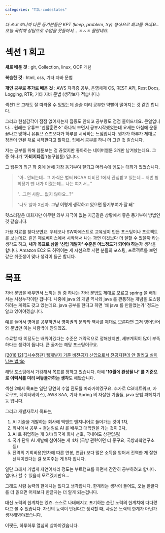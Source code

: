 ```yaml
---
categories: "TIL-codestates"
---
```


*다 쓰고 보니까 다른 동기분들은 KPT (keep, problem, try) 형식으로 회고를 하네요... 오늘 국취제 상담으로 수업을 못들어서... ㅎㅅㅎ 몰랐네요.*

# 섹션 1 회고

**새로 배운 것** : git, Collection, linux, OOP 개념

**복습한 것** : html, css, 기타 자바 문법

**개인 공부로 추가로 배운 것** : AWS 자격증 공부, 운영체제 CS, REST API, Rest Docs, Logging, RTR, 기타 자바 문법 (생각보다 적습니다.)

섹션1 은 그래도 잘 따라올 수 있었는데 슬슬 미리 공부한 약빨이 떨어지는 것 같긴 합니다.

그리고 현실감각이 점점 없어지는지 집중도 안되고 공부량도 점점 줄어드네요. 큰일입니다... 원래는 유튜브 '멘탈훈련소' 하나씩 보면서 공부시작했었는데 요새는 아침에 운동끝나고 멍하니 유튜브 쇼츠보다가 하루를 시작하는 느낌입니다. 뭔가가 하루가 제대로 정돈이 안된 채로 시작한다고 할까요. 집에서 공부를 하니 더 그런 것 같습니다.

저는 공부를 위해 웹툰보는 걸 끊었지만 좋아하는 네이버웹툰 3개만 남겨놨는데요. 그 중 하나가 '**가비지타임**'(농구웹툰) 입니다.

그 웹툰의 최근 화 중에 올해 가장 동기부여 잘되고 머리속에 멤도는 대화가 있었습니다.

> "아.. 안되는데.. 그 자식은 벌써 NCAA 디비전 1에서 관심받고 있는데... 저번 협회장기 땐 내가 이겼는데... 나는 여기서..."
>
> "...그런 사람... 없지 않아요...?"
>
> "나도 알아 X신아. **그냥 이렇게 생각하고 있으면 동기부여가 잘 돼**"

헛소리같은 대화지만 아무런 외부 자극이 없는 지금같은 상황에서 좋은 동기부여 방법인 것 같습니다.

가끔 자료를 찾다보면요. 우테코나 SW마에스트로 교육생이 만든 포스팅이나 프로젝트를 보는데요. 같은 제로베이스에서 시작해서 나는 과연 이것보다 더 잘할 수 있을까 라는 생각도 하고, **내가 목표로 삼을 '신입 개발자' 수준은 어느정도가 되어야 하는가** 생각을 합니다. Amazon EC2 도 허덕이는 제 시선으로 저런 분들의 포스팅, 프로젝트를 보면 같은 취준생이 맞나 생각이 들곤 합니다.

# 목표

자바 문법을 배우면서 느끼는 점 중 하나는 자바 문법도 제대로 모르고 spring 을 배워서는 사상누각이란 겁니다. 나중에 java 의 개발 역사와 java 를 관통하는 개념을 포스팅하려는 계획도 갖고 있는데요. java 공부를 한다고 하면 '왜 java 를 만들었는가' 정도는 알고 있어야겠습니다.

예를 들어서 영어를 공부하면서 영미권의 문화와 역사를 제대로 모른다면 그저 영어단어와 문법만 아는 사람밖에 안되겠죠.

수료할 때 이정도는 배워야겠다는 수준은 개략적으로 정해놨지만, 세부계획이 많이 부족하다는 생각이 듭니다. 큰 골자는 해당 포스팅이구요.

 [[2018.12][3차수정판] 웹개발자 기준 비전공자 신입으로서 전공자한테 안 밀리고 살아남는 법.tip](https://okky.kr/articles/372485) 

해당 포스팅에서 가감해서 목표를 정하고 있습니다. 아예 **'10월에 완성될 나' 를 기준으로 이력서를 미리 써놓을까하는 생각**도 해봤습니다.

섹션 2에서 목표는 일단 당연히 수업 진도를 따라가야겠구요. 추가로 CS(네트워크, 자료구조, 데이터베이스), AWS SAA, 기타 Spring 의 자잘한 기술들, java 문법 파헤치기 등 입니다.

그리고 개발자로서 목표는,

1. AI 기술을 개발하는 회사에 백엔드 엔지니어로 들어가는 것이 1차,
2. 회사에서 공부 + 곁눈질로 AI 를 배우고 대학원을 가는 것이 2차,
3. AI 로 취업하는 게 3차(외국계 회사 선호, 국내여도 상관없음)
4. 국가 단위 AI 개발에 참여하는 게 4차 (국방 관련이면 더 좋구요, 국방과학연구소 등)
5. 전역의 기회비용(연차에 따른 연봉, 연금) 보다 많은 소득을 얻어서 전역한 게 잘한 선택이었다는 걸 보여주는 게 5차 입니다.

일단 그래서 가볍게 자연어처리 정도는 부트캠프를 하면서 간간히 공부하려고 합니다. 얼마나 할 수 있을지 모르겠지만요...

그래도 사람 능력의 한계치는 없다고 생각합니다. 한계라는 생각이 들어도, 오늘 한글자를 더 읽으면 어제보다 한글자는 더 알게 되는겁니다.

대신 노력의 한계치는 있죠. 스스로 나태해지고 포기하는 순간 노력의 한계치에 다다랐다고 볼 수 있습니다. 자신의 능력이 안된다고 생각할 때, 사실은 노력의 한계가 아닌가 생각해봐야겠습니다.

어쨋든, 하루하루 열심히 살아야겠습니다.



